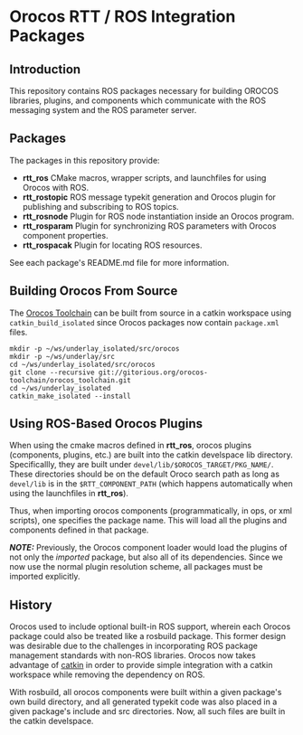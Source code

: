 Orocos RTT / ROS Integration Packages
=====================================

## Introduction

This repository contains ROS packages necessary for building OROCOS libraries,
plugins, and components which communicate with the ROS messaging system and the
ROS parameter server.

## Packages

The packages in this repository provide:

 * **rtt\_ros** CMake macros, wrapper scripts, and launchfiles for using Orocos
   with ROS.
 * **rtt\_rostopic** ROS message typekit generation and Orocos plugin for
   publishing and subscribing to ROS topics.
 * **rtt\_rosnode** Plugin for ROS node instantiation inside an Orocos program.
 * **rtt\_rosparam** Plugin for synchronizing ROS parameters with Orocos
   component properties.
 * **rtt\_rospacak** Plugin for locating ROS resources.

See each package's README.md file for more information.

## Building Orocos From Source

The [Orocos Toolchain](http://www.orocos.org/orocos/toolchain) can be built from
source in a catkin workspace using `catkin_build_isolated` since Orocos packages
now contain `package.xml` files. 

```shell
mkdir -p ~/ws/underlay_isolated/src/orocos
mkdir -p ~/ws/underlay/src
cd ~/ws/underlay_isolated/src/orocos
git clone --recursive git://gitorious.org/orocos-toolchain/orocos_toolchain.git
cd ~/ws/underlay_isolated
catkin_make_isolated --install
```

## Using ROS-Based Orocos Plugins

When using the cmake macros defined in **rtt\_ros**, orocos plugins (components,
plugins, etc.) are built into the catkin develspace lib directory.
Specificallly, they are built under `devel/lib/$OROCOS_TARGET/PKG_NAME/`. These
directories should be on the default Oroco search path as long as `devel/lib` is
in the `$RTT_COMPONENT_PATH` (which happens automatically when using the
launchfiles in **rtt\_ros**).

Thus, when importing orocos components (programmatically, in ops, or xml
scripts), one specifies the package name. This will load all the plugins and
components defined in that package. 

***NOTE:*** Previously, the Orocos component loader would load the plugins of
not only the *imported* package, but also all of its dependencies. Since we now
use the normal plugin resolution scheme, all packages must be imported
explicitly.

## History

Orocos used to include optional built-in ROS support, wherein each Orocos
package could also be treated like a rosbuild package. This former design was
desirable due to the challenges in incorporating ROS package management
standards with non-ROS libraries. Orocos now takes advantage of
[catkin](http://www.ros.org/wiki/catkin) in order to provide simple integration
with a catkin workspace while removing the dependency on ROS.

With rosbuild, all orocos components were built within a given package's own
build directory, and all generated typekit code was also placed in a given
package's include and src directories. Now, all such files are built in the
catkin develspace.
